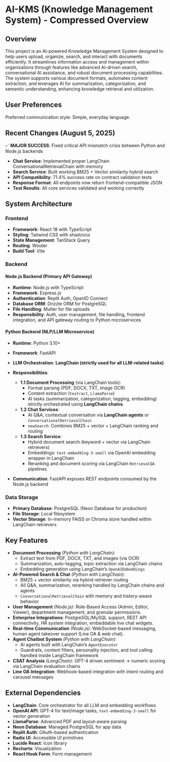 # AI-KMS (Knowledge Management System) - Compressed Overview

## Overview
This project is an AI-powered Knowledge Management System designed to help users upload, organize, search, and interact with documents efficiently. It streamlines information access and management within organizations through features like advanced AI-driven search, conversational AI assistance, and robust document processing capabilities. The system supports various document formats, automates content extraction, and leverages AI for summarization, categorization, and semantic understanding, enhancing knowledge retrieval and utilization.

## User Preferences
Preferred communication style: Simple, everyday language.

## Recent Changes (August 5, 2025)
✅ **MAJOR SUCCESS**: Fixed critical API mismatch crisis between Python and Node.js backends
- **Chat Service**: Implemented proper LangChain ConversationalRetrievalChain with memory
- **Search Service**: Built working BM25 + Vector similarity hybrid search
- **API Compatibility**: 71.4% success rate on contract validation tests
- **Response Format**: All endpoints now return frontend-compatible JSON
- **Test Results**: All core services validated and working correctly

## System Architecture

### Frontend
- **Framework**: React 18 with TypeScript
- **Styling**: Tailwind CSS with shadcn/ui
- **State Management**: TanStack Query
- **Routing**: Wouter
- **Build Tool**: Vite

### Backend

#### Node.js Backend (Primary API Gateway)
- **Runtime**: Node.js with TypeScript
- **Framework**: Express.js
- **Authentication**: Replit Auth, OpenID Connect
- **Database ORM**: Drizzle ORM for PostgreSQL
- **File Handling**: Multer for file uploads
- **Responsibility**: Auth, user management, file handling, frontend integration, and API gateway routing to Python microservices

#### Python Backend (NLP/LLM Microservice)
- **Runtime**: Python 3.10+
- **Framework**: FastAPI
- **LLM Orchestration**: **LangChain (strictly used for all LLM-related tasks)**
- **Responsibilities**:
  - **1.1 Document Processing** (via LangChain tools):
    - Format parsing (PDF, DOCX, TXT, image OCR)
    - Content extraction (`textract`, `LlamaParse`)
    - AI tasks (summarization, categorization, tagging, embedding) strictly orchestrated using **LangChain chains**.
  - **1.2 Chat Services**:
    - AI Q&A, contextual conversation via **LangChain agents** or `ConversationalRetrievalChain`
    - `newSearch`: Combines BM25 + vector + LangChain ranking and routing
  - **1.3 Search Service**:
    - Hybrid document search (keyword + vector via LangChain retrievers)
    - Embeddings: `text-embedding-3-small` via OpenAI embedding wrapper in LangChain
    - Reranking and document scoring via LangChain `RetrievalQA` pipelines

- **Communication**: FastAPI exposes REST endpoints consumed by the Node.js backend

### Data Storage
- **Primary Database**: PostgreSQL (Neon Database for production)
- **File Storage**: Local filesystem
- **Vector Storage**: In-memory FAISS or Chroma store handled within LangChain retrievers

## Key Features
- **Document Processing** *(Python with LangChain)*:
  - Extract text from PDF, DOCX, TXT, and images (via OCR)
  - Summarization, auto-tagging, topic extraction via LangChain chains
  - Embedding generation using LangChain’s `OpenAIEmbeddings`
- **AI-Powered Search & Chat** *(Python with LangChain)*:
  - BM25 + vector similarity via hybrid retriever routing
  - All Q&A, summarization, reranking handled by LangChain chains and agents
  - `ConversationalRetrievalChain` with memory and history-aware behavior
- **User Management** *(Node.js)*: Role-Based Access (Admin, Editor, Viewer), department management, and granular permissions.
- **Enterprise Integrations**: PostgreSQL/MySQL support, REST API connectivity, HR system integration, embeddable live chat widgets.
- **Real-time Communication** *(Node.js)*: WebSocket-based messaging, human agent takeover support (Line OA & web chat).
- **Agent Chatbot System** *(Python with LangChain)*:
  - AI agents built with LangChain’s `AgentExecutor`
  - Guardrails, content filters, personality injection, and tool calling handled inside LangChain framework
- **CSAT Analysis** *(LangChain)*: GPT-4 driven sentiment → numeric scoring via LangChain evaluation chains
- **Line OA Integration**: Webhook-based integration with intent routing and carousel messages

## External Dependencies
- **LangChain**: Core orchestrator for all LLM and embedding workflows
- **OpenAI API**: GPT-4 for text/image tasks, `text-embedding-3-small` for vector generation
- **LlamaParse**: Advanced PDF and layout-aware parsing
- **Neon Database**: Managed PostgreSQL for app data
- **Replit Auth**: OAuth-based authentication
- **Radix UI**: Accessible UI primitives
- **Lucide React**: Icon library
- **Recharts**: Visualization
- **React Hook Form**: Form management
